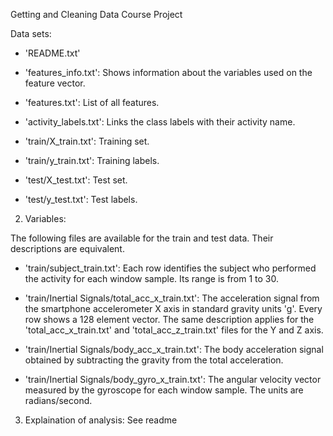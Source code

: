 Getting and Cleaning Data Course Project

Data sets:

  - 'README.txt'

- 'features_info.txt': Shows information about the variables used on the feature vector.

- 'features.txt': List of all features.

- 'activity_labels.txt': Links the class labels with their activity name.

- 'train/X_train.txt': Training set.

- 'train/y_train.txt': Training labels.

- 'test/X_test.txt': Test set.

- 'test/y_test.txt': Test labels.

2. Variables:

  The following files are available for the train and test data. Their descriptions are equivalent. 

  - 'train/subject_train.txt': Each row identifies the subject who performed the activity for each window sample. Its range is from 1 to 30. 

  - 'train/Inertial Signals/total_acc_x_train.txt': The acceleration signal from the smartphone accelerometer X axis in standard gravity units 'g'. Every row shows a 128 element vector. The same description applies for the 'total_acc_x_train.txt' and 'total_acc_z_train.txt' files for the Y and Z axis. 

  - 'train/Inertial Signals/body_acc_x_train.txt': The body acceleration signal obtained by subtracting the gravity from the total acceleration. 

  - 'train/Inertial Signals/body_gyro_x_train.txt': The angular velocity vector measured by the gyroscope for each window sample. The units are radians/second. 


3. Explaination of analysis:
  See readme

